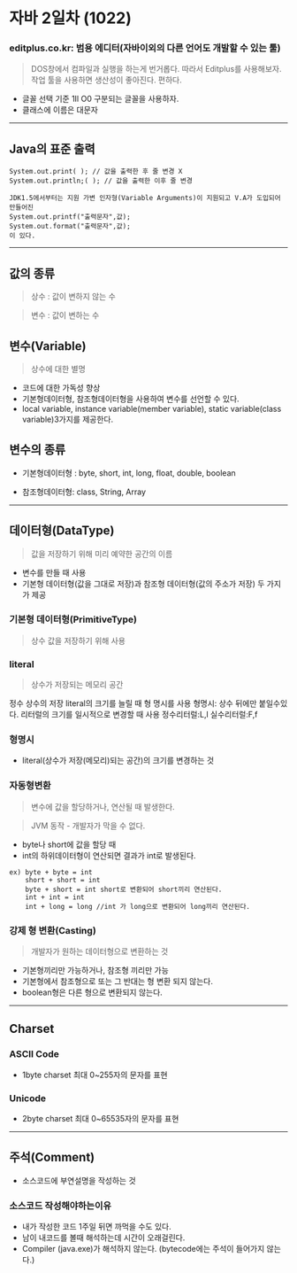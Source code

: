 # 자바 2일차 (1022)

### editplus.co.kr: 범용 에디터(자바이외의 다른 언어도 개발할 수 있는 툴)
>DOS창에서 컴파일과 실행을 하는게 번거롭다. 따라서 Editplus를 사용해보자.
>작업 툴을 사용하면 생산성이 좋아진다. 편하다.


- 글꼴 선택 기준 1Il O0 구분되는 글꼴을 사용하자.
- 클래스에 이름은 대문자

----------------------------------------------------------------

## Java의 표준 출력

```
System.out.print( ); // 값을 출력한 후 줄 변경 X
System.out.println;( ); // 값을 출력한 이후 줄 변경

JDK1.5에서부터는 지원 가변 인자형(Variable Arguments)이 지원되고 V.A가 도입되어 만들어진 
System.out.printf("출력문자",값);
System.out.format("출력문자",값);
이 있다.
```

----------------------------------------------------------------

## 값의 종류

>상수 : 값이 변하지 않는 수

>변수 : 값이 변하는 수


## 변수(Variable)
>상수에 대한 별명

- 코드에 대한 가독성 향상
- 기본형데이터형, 참조형데이터형을 사용하여 변수를 선언할 수 있다.
- local variable, instance variable(member variable), static variable(class variable)3가지를 제공한다.

## 변수의 종류
- 기본형데이터형 : byte, short, int, long, float, double, boolean

- 참조형데이터형: class, String, Array

----------------------------------------------------------------

## 데이터형(DataType)
> 값을 저장하기 위해 미리 예약한 공간의 이름
- 변수를 만들 때 사용
- 기본형 데이터형(값을 그대로 저장)과 참조형 데이터형(값의 주소가 저장) 두 가지가 제공

### 기본형 데이터형(PrimitiveType)
> 상수 값을 저장하기 위해 사용 

### literal
> 상수가 저장되는 메모리 공간

정수 상수의 저장 literal의 크기를 늘릴 때 형 명시를 사용
형명시: 상수 뒤에만 붙일수있다.
리터럴의 크기를 일시적으로 변경할 때 사용
정수리터럴:L,l
실수리터럴:F,f

### 형명시
- literal(상수가 저장(메모리)되는 공간)의 크기를 변경하는 것

### 자동형변환
> 변수에 값을 할당하거나, 연산될 때 발생한다.

>JVM 동작 - 개발자가 막을 수 없다.
- byte나 short에 값을 할당 때
- int의 하위데이터형이 연산되면 결과가 int로 발생된다.
```
ex) byte + byte = int
    short + short = int
    byte + short = int short로 변환되어 short끼리 연산된다.
    int + int = int
    int + long = long //int 가 long으로 변환되어 long끼리 연산된다.
```
### 강제 형 변환(Casting)
> 개발자가 원하는 데이터형으로 변환하는 것
- 기본형끼리만 가능하거나, 참조형 끼리만 가능
- 기본형에서 참조형으로 또는 그 반대는 형 변환 되지 않는다.
- boolean형은 다른 형으로 변환되지 않는다.

---------------------------------------------------------------
## Charset
### ASCII Code 
- 1byte charset 최대 0~255자의 문자를 표현
### Unicode 
- 2byte charset 최대 0~65535자의 문자를 표현

----------------------------------------------------------------

## 주석(Comment)
- 소스코드에 부연설명을 작성하는 것

### 소스코드 작성해야하는이유
- 내가 작성한 코드 1주일 뒤면 까먹을 수도 있다.
- 남이 내코드를 볼때 해석하는데 시간이 오래걸린다.
- Compiler (java.exe)가 해석하지 않는다. (bytecode에는 주석이 들어가지 않는다.)

